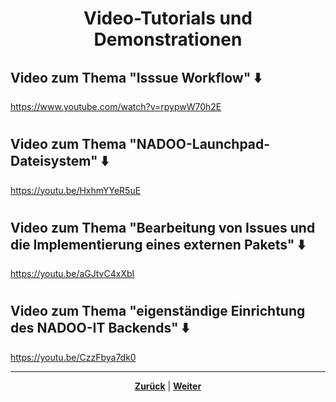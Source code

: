 # <p align="center">**Video-Tutorials und Demonstrationen**</p>

## Video zum Thema "Isssue Workflow" ⬇️

<https://www.youtube.com/watch?v=rpypwW70h2E>

#

## Video zum Thema "NADOO-Launchpad-Dateisystem" ⬇️

<https://youtu.be/HxhmYYeR5uE>

#

## Video zum Thema "Bearbeitung von Issues und die Implementierung eines externen Pakets" ⬇️

<https://youtu.be/aGJtvC4xXbI>

#

## Video zum Thema "eigenständige Einrichtung des NADOO-IT Backends" ⬇️

<https://youtu.be/CzzFbya7dk0>

---

<p align="center"><a href="/docs/04-tools/05-launchpad/02-features/11-t_bar_senden/README.md"><strong>Zurück</strong></a> | <a href="/docs/04-tools/06-ki/README.md"><strong>Weiter</strong></a></p>
